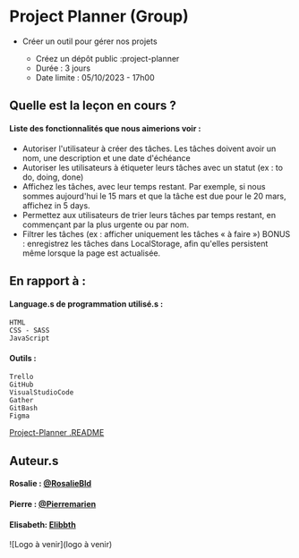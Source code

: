 
# Project Planner (Group)

- Créer un outil pour gérer nos projets 


    - Créez un dépôt public :project-planner
    - Durée : 3 jours
    - Date limite : 05/10/2023 - 17h00
        

## Quelle est la leçon en cours ?

#### Liste des fonctionnalités que nous aimerions voir :

- Autoriser l'utilisateur à créer des tâches. Les tâches doivent avoir un nom, une description et une date d'échéance
- Autoriser les utilisateurs à étiqueter leurs tâches avec un statut (ex : to do, doing, done)
- Affichez les tâches, avec leur temps restant. Par exemple, si nous sommes aujourd'hui le 15 mars et que la tâche est due pour le 20 mars, affichez in 5 days.
- Permettez aux utilisateurs de trier leurs tâches par temps restant, en commençant par la plus urgente ou par nom.
- Filtrer les tâches (ex : afficher uniquement les tâches « à faire »)
BONUS : enregistrez les tâches dans LocalStorage, afin qu'elles persistent même lorsque la page est actualisée.
## En rapport à :

#### Language.s de programmation utilisé.s :

    HTML
    CSS - SASS
    JavaScript

#### Outils :

    Trello  
    GitHub  
    VisualStudioCode    
    Gather  
    GitBash
    Figma


[Project-Planner .README](https://github.com/becodeorg/CRL-KELLER-6/tree/main/1.TRAIL/2.The-Hill/1.DOM/11.Project-Planner)


## Auteur.s

#### Rosalie : [@RosalieBld](https://github.com/RosalieBld)
#### Pierre : [@Pierremarien](https://github.com/Pierremarien)
#### Elisabeth: [Elibbth](https://github.com/Elibbth)

![Logo à venir](logo à venir)
